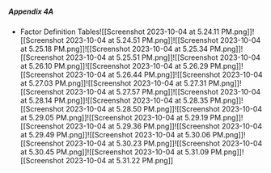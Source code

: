 ##### Appendix 4A
- Factor Definition Tables![[Screenshot 2023-10-04 at 5.24.11 PM.png]]![[Screenshot 2023-10-04 at 5.24.51 PM.png]]![[Screenshot 2023-10-04 at 5.25.18 PM.png]]![[Screenshot 2023-10-04 at 5.25.34 PM.png]]![[Screenshot 2023-10-04 at 5.25.51 PM.png]]![[Screenshot 2023-10-04 at 5.26.10 PM.png]]![[Screenshot 2023-10-04 at 5.26.29 PM.png]]![[Screenshot 2023-10-04 at 5.26.44 PM.png]]![[Screenshot 2023-10-04 at 5.27.03 PM.png]]![[Screenshot 2023-10-04 at 5.27.31 PM.png]]![[Screenshot 2023-10-04 at 5.27.57 PM.png]]![[Screenshot 2023-10-04 at 5.28.14 PM.png]]![[Screenshot 2023-10-04 at 5.28.35 PM.png]]![[Screenshot 2023-10-04 at 5.28.50 PM.png]]![[Screenshot 2023-10-04 at 5.29.05 PM.png]]![[Screenshot 2023-10-04 at 5.29.19 PM.png]]![[Screenshot 2023-10-04 at 5.29.36 PM.png]]![[Screenshot 2023-10-04 at 5.29.49 PM.png]]![[Screenshot 2023-10-04 at 5.30.06 PM.png]]![[Screenshot 2023-10-04 at 5.30.23 PM.png]]![[Screenshot 2023-10-04 at 5.30.45 PM.png]]![[Screenshot 2023-10-04 at 5.31.09 PM.png]]![[Screenshot 2023-10-04 at 5.31.22 PM.png]]